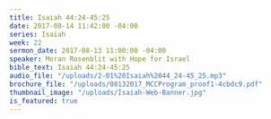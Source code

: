 ```yaml
---
title: Isaiah 44:24-45:25
date: 2017-08-14 11:42:00 -04:00
series: Isaiah
week: 22
sermon_date: 2017-08-13 11:00:00 -04:00
speaker: Moran Rosenblit with Hope for Israel
bible_text: Isaiah 44:24-45:25
audio_file: "/uploads/2-01%20Isaiah%2044_24-45_25.mp3"
brochure_file: "/uploads/08132017_MCCProgram_proof1-4cbdc9.pdf"
thumbnail_image: "/uploads/Isaiah-Web-Banner.jpg"
is_featured: true
---
```



